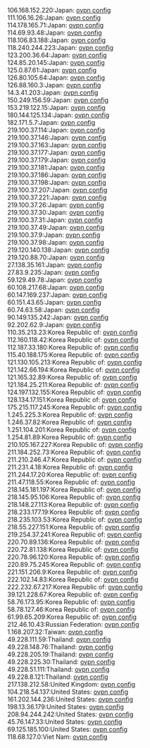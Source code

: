 106.168.152.220:Japan: [ovpn config](vpn/106_168_152_220.ovpn)  
111.106.16.26:Japan: [ovpn config](vpn/111_106_16_26.ovpn)  
114.178.165.71:Japan: [ovpn config](vpn/114_178_165_71.ovpn)  
114.69.93.48:Japan: [ovpn config](vpn/114_69_93_48.ovpn)  
118.106.83.188:Japan: [ovpn config](vpn/118_106_83_188.ovpn)  
118.240.244.223:Japan: [ovpn config](vpn/118_240_244_223.ovpn)  
123.200.36.64:Japan: [ovpn config](vpn/123_200_36_64.ovpn)  
124.85.20.145:Japan: [ovpn config](vpn/124_85_20_145.ovpn)  
125.0.87.61:Japan: [ovpn config](vpn/125_0_87_61.ovpn)  
126.80.105.64:Japan: [ovpn config](vpn/126_80_105_64.ovpn)  
126.88.160.3:Japan: [ovpn config](vpn/126_88_160_3.ovpn)  
14.3.41.203:Japan: [ovpn config](vpn/14_3_41_203.ovpn)  
150.249.156.59:Japan: [ovpn config](vpn/150_249_156_59.ovpn)  
153.219.122.15:Japan: [ovpn config](vpn/153_219_122_15.ovpn)  
180.144.125.134:Japan: [ovpn config](vpn/180_144_125_134.ovpn)  
182.171.5.7:Japan: [ovpn config](vpn/182_171_5_7.ovpn)  
219.100.37.114:Japan: [ovpn config](vpn/219_100_37_114.ovpn)  
219.100.37.146:Japan: [ovpn config](vpn/219_100_37_146.ovpn)  
219.100.37.163:Japan: [ovpn config](vpn/219_100_37_163.ovpn)  
219.100.37.177:Japan: [ovpn config](vpn/219_100_37_177.ovpn)  
219.100.37.179:Japan: [ovpn config](vpn/219_100_37_179.ovpn)  
219.100.37.181:Japan: [ovpn config](vpn/219_100_37_181.ovpn)  
219.100.37.186:Japan: [ovpn config](vpn/219_100_37_186.ovpn)  
219.100.37.198:Japan: [ovpn config](vpn/219_100_37_198.ovpn)  
219.100.37.207:Japan: [ovpn config](vpn/219_100_37_207.ovpn)  
219.100.37.221:Japan: [ovpn config](vpn/219_100_37_221.ovpn)  
219.100.37.26:Japan: [ovpn config](vpn/219_100_37_26.ovpn)  
219.100.37.30:Japan: [ovpn config](vpn/219_100_37_30.ovpn)  
219.100.37.31:Japan: [ovpn config](vpn/219_100_37_31.ovpn)  
219.100.37.49:Japan: [ovpn config](vpn/219_100_37_49.ovpn)  
219.100.37.9:Japan: [ovpn config](vpn/219_100_37_9.ovpn)  
219.100.37.98:Japan: [ovpn config](vpn/219_100_37_98.ovpn)  
219.120.140.138:Japan: [ovpn config](vpn/219_120_140_138.ovpn)  
219.120.88.70:Japan: [ovpn config](vpn/219_120_88_70.ovpn)  
27.138.35.161:Japan: [ovpn config](vpn/27_138_35_161.ovpn)  
27.83.9.235:Japan: [ovpn config](vpn/27_83_9_235.ovpn)  
59.129.49.78:Japan: [ovpn config](vpn/59_129_49_78.ovpn)  
60.108.217.68:Japan: [ovpn config](vpn/60_108_217_68.ovpn)  
60.147.169.237:Japan: [ovpn config](vpn/60_147_169_237.ovpn)  
60.151.43.65:Japan: [ovpn config](vpn/60_151_43_65.ovpn)  
60.74.63.58:Japan: [ovpn config](vpn/60_74_63_58.ovpn)  
90.149.135.242:Japan: [ovpn config](vpn/90_149_135_242.ovpn)  
92.202.62.9:Japan: [ovpn config](vpn/92_202_62_9.ovpn)  
110.35.213.23:Korea Republic of: [ovpn config](vpn/110_35_213_23.ovpn)  
112.160.118.42:Korea Republic of: [ovpn config](vpn/112_160_118_42.ovpn)  
112.187.33.180:Korea Republic of: [ovpn config](vpn/112_187_33_180.ovpn)  
115.40.188.175:Korea Republic of: [ovpn config](vpn/115_40_188_175.ovpn)  
121.130.105.213:Korea Republic of: [ovpn config](vpn/121_130_105_213.ovpn)  
121.142.66.194:Korea Republic of: [ovpn config](vpn/121_142_66_194.ovpn)  
121.165.32.89:Korea Republic of: [ovpn config](vpn/121_165_32_89.ovpn)  
121.184.25.211:Korea Republic of: [ovpn config](vpn/121_184_25_211.ovpn)  
124.197.132.155:Korea Republic of: [ovpn config](vpn/124_197_132_155.ovpn)  
128.134.17.151:Korea Republic of: [ovpn config](vpn/128_134_17_151.ovpn)  
175.215.117.245:Korea Republic of: [ovpn config](vpn/175_215_117_245.ovpn)  
1.245.225.3:Korea Republic of: [ovpn config](vpn/1_245_225_3.ovpn)  
1.246.37.82:Korea Republic of: [ovpn config](vpn/1_246_37_82.ovpn)  
1.251.104.201:Korea Republic of: [ovpn config](vpn/1_251_104_201.ovpn)  
1.254.81.89:Korea Republic of: [ovpn config](vpn/1_254_81_89.ovpn)  
210.105.167.227:Korea Republic of: [ovpn config](vpn/210_105_167_227.ovpn)  
211.184.252.73:Korea Republic of: [ovpn config](vpn/211_184_252_73.ovpn)  
211.210.246.47:Korea Republic of: [ovpn config](vpn/211_210_246_47.ovpn)  
211.231.4.18:Korea Republic of: [ovpn config](vpn/211_231_4_18.ovpn)  
211.244.17.20:Korea Republic of: [ovpn config](vpn/211_244_17_20.ovpn)  
211.47.118.55:Korea Republic of: [ovpn config](vpn/211_47_118_55.ovpn)  
218.145.181.197:Korea Republic of: [ovpn config](vpn/218_145_181_197.ovpn)  
218.145.95.106:Korea Republic of: [ovpn config](vpn/218_145_95_106.ovpn)  
218.148.27.113:Korea Republic of: [ovpn config](vpn/218_148_27_113.ovpn)  
218.233.177.19:Korea Republic of: [ovpn config](vpn/218_233_177_19.ovpn)  
218.235.103.53:Korea Republic of: [ovpn config](vpn/218_235_103_53.ovpn)  
218.55.227.151:Korea Republic of: [ovpn config](vpn/218_55_227_151.ovpn)  
219.254.37.241:Korea Republic of: [ovpn config](vpn/219_254_37_241.ovpn)  
220.70.89.136:Korea Republic of: [ovpn config](vpn/220_70_89_136.ovpn)  
220.72.81.138:Korea Republic of: [ovpn config](vpn/220_72_81_138.ovpn)  
220.78.96.120:Korea Republic of: [ovpn config](vpn/220_78_96_120.ovpn)  
220.89.75.245:Korea Republic of: [ovpn config](vpn/220_89_75_245.ovpn)  
221.151.206.9:Korea Republic of: [ovpn config](vpn/221_151_206_9.ovpn)  
222.102.14.83:Korea Republic of: [ovpn config](vpn/222_102_14_83.ovpn)  
222.232.67.217:Korea Republic of: [ovpn config](vpn/222_232_67_217.ovpn)  
39.121.228.67:Korea Republic of: [ovpn config](vpn/39_121_228_67.ovpn)  
58.76.173.95:Korea Republic of: [ovpn config](vpn/58_76_173_95.ovpn)  
58.78.127.46:Korea Republic of: [ovpn config](vpn/58_78_127_46.ovpn)  
61.99.65.209:Korea Republic of: [ovpn config](vpn/61_99_65_209.ovpn)  
212.46.10.43:Russian Federation: [ovpn config](vpn/212_46_10_43.ovpn)  
1.168.207.32:Taiwan: [ovpn config](vpn/1_168_207_32.ovpn)  
49.228.111.59:Thailand: [ovpn config](vpn/49_228_111_59.ovpn)  
49.228.148.76:Thailand: [ovpn config](vpn/49_228_148_76.ovpn)  
49.228.205.19:Thailand: [ovpn config](vpn/49_228_205_19.ovpn)  
49.228.225.30:Thailand: [ovpn config](vpn/49_228_225_30.ovpn)  
49.228.51.111:Thailand: [ovpn config](vpn/49_228_51_111.ovpn)  
49.228.8.121:Thailand: [ovpn config](vpn/49_228_8_121.ovpn)  
217.138.212.58:United Kingdom: [ovpn config](vpn/217_138_212_58.ovpn)  
104.218.54.137:United States: [ovpn config](vpn/104_218_54_137.ovpn)  
161.202.144.236:United States: [ovpn config](vpn/161_202_144_236.ovpn)  
198.13.36.179:United States: [ovpn config](vpn/198_13_36_179.ovpn)  
208.94.244.242:United States: [ovpn config](vpn/208_94_244_242.ovpn)  
45.76.147.33:United States: [ovpn config](vpn/45_76_147_33.ovpn)  
69.125.185.100:United States: [ovpn config](vpn/69_125_185_100.ovpn)  
118.68.127.0:Viet Nam: [ovpn config](vpn/118_68_127_0.ovpn)  
